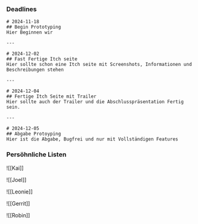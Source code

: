 
### Deadlines

```timeline
# 2024-11-18
## Begin Prototyping
Hier Beginnen wir

---

# 2024-12-02
## Fast Fertige Itch seite
Hier sollte schon eine Itch seite mit Screenshots, Informationen und Beschreibungen stehen

---

# 2024-12-04
## Fertige Itch Seite mit Trailer
Hier sollte auch der Trailer und die Abschlusspräsentation Fertig sein.

---

# 2024-12-05
## Abgabe Protoyping
Hier ist die Abgabe, Bugfrei und nur mit Vollständigen Features
```
### Persöhnliche Listen
![[Kai]]

![[Joel]]

![[Leonie]]

![[Gerrit]]

![[Robin]]

